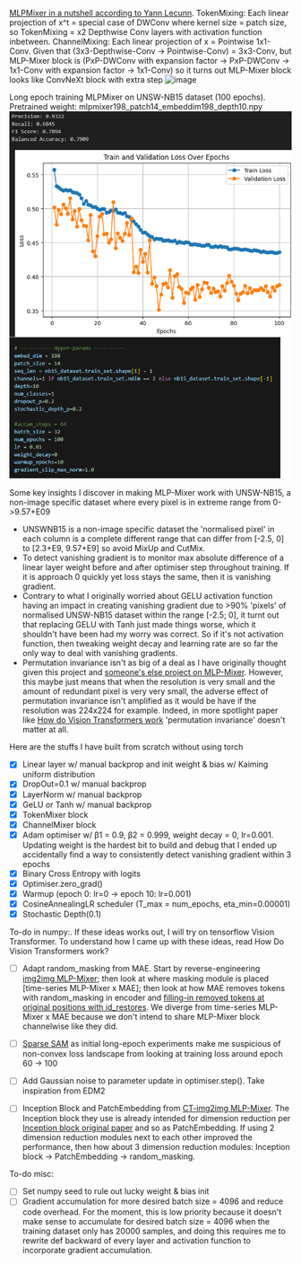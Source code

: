 [MLPMixer in a nutshell according to Yann Lecunn](https://x.com/ylecun/status/1390543133474234368?lang=en). TokenMixing: Each linear projection of x^t = special case of DWConv where kernel size = patch size, so TokenMixing = x2 Depthwise Conv layers with activation function inbetween. ChannelMixing: Each linear projection of x = Pointwise 1x1-Conv. Given that (3x3-Depthwise-Conv -> Pointwise-Conv) = 3x3-Conv, but MLP-Mixer block is (PxP-DWConv with expansion factor -> PxP-DWConv -> 1x1-Conv with expansion factor -> 1x1-Conv) so it turns out MLP-Mixer block looks like ConvNeXt block with extra step ![image](https://github.com/user-attachments/assets/2412943f-4fe8-4c70-a739-efea49f00fe6)
 
Long epoch training MLPMixer on UNSW-NB15 dataset (100 epochs). Pretrained weight: mlpmixer198_patch14_embeddim198_depth10.npy
![image](https://github.com/Skimmable-Code-pls/MLPMixer_numpy/blob/main/screenshots/MLPMixer198_patch14_depth10_epoch100.png) <br>

Some key insights I discover in making MLP-Mixer work with UNSW-NB15, a non-image specific dataset where every pixel is in extreme range from 0->9.57+E09
- UNSWNB15 is a non-image specific dataset the 'normalised pixel' in each column is a complete different range that can differ from [-2.5, 0] to [2.3+E9, 9.57+E9] so avoid MixUp and CutMix.
- To detect vanishing gradient is to monitor max absolute difference of a linear layer weight before and after optimiser step throughout training. If it is approach 0 quickly yet loss stays the same, then it is vanishing gradient.
- Contrary to what I originally worried about GELU activation function having an impact in creating vanishing gradient due to >90% 'pixels' of normalised UNSW-NB15 dataset within the range [-2.5; 0], it turnt out that replacing GELU with Tanh just made things worse, which it shouldn't have been had my worry was correct. So if it's not activation function, then tweaking weight decay and learning rate are so far the only way to deal with vanishing gradients.
- Permutation invariance isn't as big of a deal as I have originally thought given this project and [someone's else project on MLP-Mixer](https://github.com/sijan67/Exploring-the-MLP-Mixer-Architecture/tree/main). However, this maybe just means that when the resolution is very small and the amount of redundant pixel is very very small, the adverse effect of permutation invariance isn't amplified as it would be have if the resolution was 224x224 for example. Indeed, in more spotlight paper like [How do Vision Transformers work](https://openreview.net/forum?id=D78Go4hVcxO) 'permutation invariance' doesn't matter at all.

Here are the stuffs I have built from scratch without using torch
- [x] Linear layer w/ manual backprop and init weight & bias w/ Kaiming uniform distribution
- [x] DropOut=0.1 w/ manual backprop
- [x] LayerNorm w/ manual backprop
- [x] GeLU or Tanh w/ manual backprop
- [x] TokenMixer block
- [x] ChannelMixer block
- [x] Adam optimiser w/ β1 = 0.9, β2 = 0.999, weight decay = 0, lr=0.001. Updating weight is the hardest bit to build and debug that I ended up accidentally find a way to consistently detect vanishing gradient within 3 epochs
- [x] Binary Cross Entropy with logits
- [x] Optimiser.zero_grad()
- [x] Warmup (epoch 0: lr=0 -> epoch 10: lr=0.001)
- [x] CosineAnnealingLR scheduler (T_max = num_epochs, eta_min=0.00001)
- [x] Stochastic Depth(0.1)

To-do in numpy:. If these ideas works out, I will try on tensorflow Vision Transformer. To understand how I came up with these ideas, read How Do Vision Transformers work?
- [ ] Adapt random_masking from MAE. Start by reverse-engineering [img2img MLP-Mixer](https://github.com/MLI-lab/imaging_MLPs); then look at where masking module is placed [time-series MLP-Mixer x MAE]; then look at how MAE removes tokens with random_masking in encoder and [filling-in removed tokens at original positions with id_restores](https://github.com/facebookresearch/mae/blob/main/models_mae.py#L172-L196). We diverge from time-series MLP-Mixer x MAE because we don't intend to share MLP-Mixer block channelwise like they did.
- [ ] [Sparse SAM](https://github.com/jjsrf/SSAM-NEURIPS2024) as initial long-epoch experiments make me suspicious of non-convex loss landscape from looking at training loss around epoch 60 -> 100
- [ ] Add Gaussian noise to parameter update in optimiser.step(). Take inspiration from EDM2
- [ ] Inception Block and PatchEmbedding from [CT-img2img MLP-Mixer](https://arxiv.org/pdf/2402.17951). The Inception block they use is already intended for dimension reduction per [Inception block original paper](https://arxiv.org/pdf/1409.4842) and so as PatchEmbedding. If using 2 dimension reduction modules next to each other improved the performance, then how about 3 dimension reduction modules: Inception block -> PatchEmbedding -> random_masking.


To-do misc:
- [ ] Set numpy seed to rule out lucky weight & bias init
- [ ] Gradient accumulation for more desired batch size = 4096 and reduce code overhead. For the moment, this is low priority because it doesn't make sense to accumulate for desired batch size = 4096 when the training dataset only has 20000 samples, and doing this requires me to rewrite def backward of every layer and activation function to incorporate gradient accumulation.
